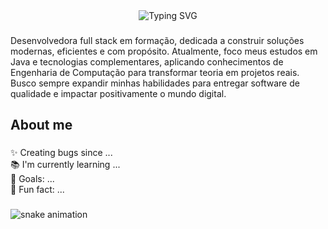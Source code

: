 <div align="center">
  <img src="https://readme-typing-svg.demolab.com?font=Great+Vibes&size=40&pause=1000&color=F78DD9&center=true&vCenter=true&width=600&lines=Hello%2C+world!+I'm+Evelyn" alt="Typing SVG" />
</div>


###

<p align="left">Desenvolvedora full stack em formação, dedicada a construir soluções modernas, eficientes e com propósito. Atualmente, foco meus estudos em Java e tecnologias complementares, aplicando conhecimentos de Engenharia de Computação para transformar teoria em projetos reais. Busco sempre expandir minhas habilidades para entregar software de qualidade e impactar positivamente o mundo digital.</p>

###

<h2 align="left">About me</h2>

###

<p align="left">✨ Creating bugs since ...<br>📚 I'm currently learning ...<br>🎯 Goals: ...<br>🎲 Fun fact: ...</p>

###

<picture>
  <source media="(prefers-color-scheme: dark)" srcset="https://raw.githubusercontent.com/evelynmineo/output/github-contribution-grid-snake-dark.svg">
  <source media="(prefers-color-scheme: light)" srcset="https://raw.githubusercontent.com/evelynmineo/output/github-contribution-grid-snake.svg">
  <img alt="snake animation" src="https://raw.githubusercontent.com/evelynmineo/output/github-contribution-grid-snake.svg">
</picture>

